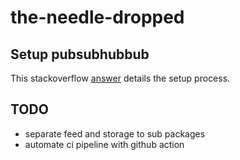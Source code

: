# the-needle-dropped

## Setup pubsubhubbub
This stackoverflow [answer](https://stackoverflow.com/questions/29611459/youtube-api-subscribing-to-push-notifications/53737033#53737033) details the setup process.

## TODO
- separate feed and storage to sub packages
- automate ci pipeline with github action
